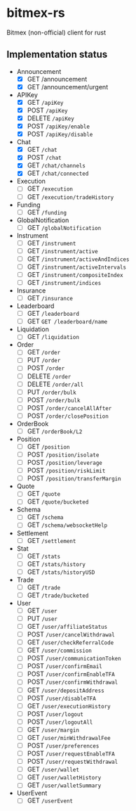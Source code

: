 # bitmex-rs
Bitmex (non-official) client for rust

## Implementation status

- Announcement
  - [x] GET /announcement
  - [x] GET /announcement/urgent
- APIKey
  - [x] GET `/apiKey`
  - [x] POST `/apiKey`
  - [x] DELETE `/apiKey`
  - [x] POST `/apiKey/enable`
  - [x] POST `/apiKey/disable`
- Chat
  - [x] GET `/chat`
  - [x] POST `/chat`
  - [x] GET `/chat/channels`
  - [x] GET `/chat/connected`
- Execution
  - [ ] GET `/execution`
  - [ ] GET `/execution/tradeHistory`
- Funding
  - [ ] GET `/funding`
- GlobalNotification
  - [ ] GET `/globalNotification`
- Instrument
  - [ ] GET `/instrument`
  - [ ] GET `/instrument/active`
  - [ ] GET `/instrument/activeAndIndices`
  - [ ] GET `/instrument/activeIntervals`
  - [ ] GET `/instrument/compositeIndex`
  - [ ] GET `/instrument/indices`
- Insurance
  - [ ] GET `/insurance`
- Leaderboard
  - [ ] GET `/leaderboard`
  - [ ] GET `GET /leaderboard/name`
- Liquidation
  - [ ] GET `/liquidation`
- Order
  - [ ] GET `/order`
  - [ ] PUT `/order`
  - [ ] POST `/order`
  - [ ] DELETE `/order`
  - [ ] DELETE `/order/all`
  - [ ] PUT `/order/bulk`
  - [ ] POST `/order/bulk`
  - [ ] POST `/order/cancelAllAfter`
  - [ ] POST `/order/closePosition`
- OrderBook
  - [ ] GET `/orderBook/L2`
- Position
  - [ ] GET `/position`
  - [ ] POST `/position/isolate`
  - [ ] POST `/position/leverage`
  - [ ] POST `/position/riskLimit`
  - [ ] POST `/position/transferMargin`
- Quote
  - [ ] GET `/quote`
  - [ ] GET `/quote/bucketed`
- Schema
  - [ ] GET `/schema`
  - [ ] GET `/schema/websocketHelp`
- Settlement
  - [ ] GET `/settlement`
- Stat
  - [ ] GET `/stats`
  - [ ] GET `/stats/history`
  - [ ] GET `/stats/historyUSD`
- Trade
  - [ ] GET `/trade`
  - [ ] GET `/trade/bucketed`
- User
  - [ ] GET `/user`
  - [ ] PUT `/user`
  - [ ] GET `/user/affiliateStatus`
  - [ ] POST `/user/cancelWithdrawal`
  - [ ] GET `/user/checkReferralCode`
  - [ ] GET `/user/commission`
  - [ ] POST `/user/communicationToken`
  - [ ] POST `/user/confirmEmail`
  - [ ] POST `/user/confirmEnableTFA`
  - [ ] POST `/user/confirmWithdrawal`
  - [ ] GET `/user/depositAddress`
  - [ ] POST `/user/disableTFA`
  - [ ] GET `/user/executionHistory`
  - [ ] POST `/user/logout`
  - [ ] POST `/user/logoutAll`
  - [ ] GET `/user/margin`
  - [ ] GET `/user/minWithdrawalFee`
  - [ ] POST `/user/preferences`
  - [ ] POST `/user/requestEnableTFA`
  - [ ] POST `/user/requestWithdrawal`
  - [ ] GET `/user/wallet`
  - [ ] GET `/user/walletHistory`
  - [ ] GET `/user/walletSummary`
- UserEvent
  - [ ] GET `/userEvent`